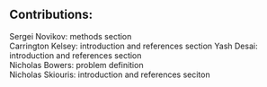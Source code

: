 ## Contributions:
Sergei Novikov: methods section <br>
Carrington Kelsey: introduction and references section
Yash Desai: introduction and references section <br>
Nicholas Bowers: problem definition <br>
Nicholas Skiouris: introduction and references seciton <br>
